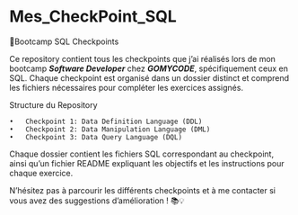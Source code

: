 # Mes_CheckPoint_SQL

🚀Bootcamp SQL Checkpoints

Ce repository contient tous les checkpoints que j’ai réalisés lors de mon bootcamp __*Software Developer*__ chez __*GOMYCODE*__, spécifiquement ceux en SQL. Chaque checkpoint est organisé dans un dossier distinct et comprend les fichiers nécessaires pour compléter les exercices assignés.

Structure du Repository

	•	Checkpoint 1: Data Definition Language (DDL)
	•	Checkpoint 2: Data Manipulation Language (DML)
	•	Checkpoint 3: Data Query Language (DQL)

Chaque dossier contient les fichiers SQL correspondant au checkpoint, ainsi qu’un fichier README expliquant les objectifs et les instructions pour chaque exercice.

N’hésitez pas à parcourir les différents checkpoints et à me contacter si vous avez des suggestions d’amélioration ! 📚💡
